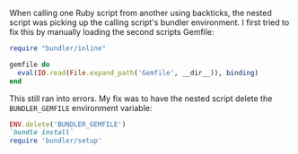 When calling one Ruby script from another using backticks, the nested script was
picking up the calling script's bundler environment.  I first tried to fix this
by manually loading the second scripts Gemfile:

```ruby
require "bundler/inline"

gemfile do
  eval(IO.read(File.expand_path('Gemfile', __dir__)), binding)
end
```

This still ran into errors.  My fix was to have the nested script delete the
`BUNDLER_GEMFILE` environment variable:

```ruby
ENV.delete('BUNDLER_GEMFILE')
`bundle install`
require 'bundler/setup'
```
